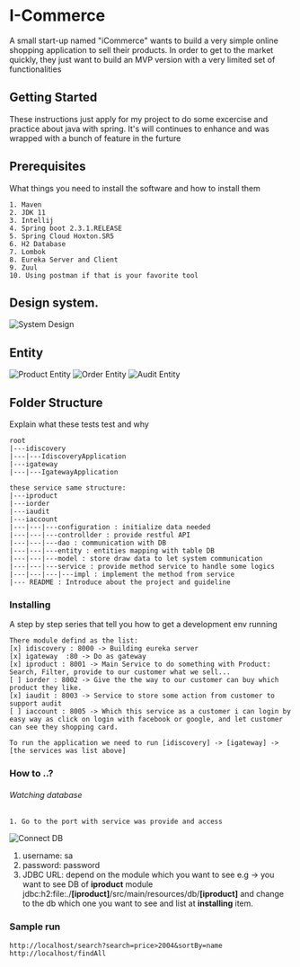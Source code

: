 # I-Commerce
A small start-up named "iCommerce" wants to build a very simple online shopping
application to sell their products. In order to get to the market quickly, they just want
to build an MVP version with a very limited set of functionalities

## Getting Started

These instructions just apply for my project to do some excercise and practice about java with spring.
It's will continues to enhance and was wrapped with a bunch of feature in the furture

## Prerequisites

What things you need to install the software and how to install them

```
1. Maven   
2. JDK 11
3. Intellij
4. Spring boot 2.3.1.RELEASE
5. Spring Cloud Hoxton.SR5
6. H2 Database
7. Lombok
8. Eureka Server and Client
9. Zuul
10. Using postman if that is your favorite tool
```

## Design system.

![System Design](https://github.com/lqnham/i-commerce/blob/master/Untitled%20Diagram.jpg)

## Entity
![Product Entity](https://github.com/lqnham/i-commerce/blob/master/ProducEntity.png)
![Order Entity](https://github.com/lqnham/i-commerce/blob/master/OrderEntity.png)
![Audit Entity](https://github.com/lqnham/i-commerce/blob/master/AuditEntity.png)


## Folder Structure

Explain what these tests test and why

```
root
|---idiscovery
|---|---IdiscoveryApplication
|---igateway
|---|---IgatewayApplication

these service same structure:
|---iproduct
|---iorder
|---iaudit
|---iaccount
|---|---|---configuration : initialize data needed
|---|---|---controllder : provide restful API
|---|---|---dao : communication with DB
|---|---|---entity : entities mapping with table DB
|---|---|---model : store draw data to let system communication
|---|---|---service : provide method service to handle some logics
|---|---|---|---impl : implement the method from service
|--- README : Introduce about the project and guideline
```

### Installing 
A step by step series that tell you how to get a development env running

```
There module defind as the list:
[x] idiscovery : 8000 -> Building eureka server
[x] igateway  :80 -> Do as gateway
[x] iproduct : 8001 -> Main Service to do something with Product: Search, Filter, provide to our customer what we sell...
[ ] iorder : 8002 -> Give the the way to our customer can buy which product they like.
[x] iaudit : 8003 -> Service to store some action from customer to support audit
[ ] iaccount : 8005 -> Which this service as a customer i can login by easy way as click on login with facebook or google, and let customer can see they shopping card.
```

```
To run the application we need to run [idiscovery] -> [igateway] ->  [the services was list above]
```

### How to ..?
###### Watching database
```
1. Go to the port with service was provide and access
```
![Connect DB](https://github.com/lqnham/i-commerce/blob/master/connectDB.png)
1. username: sa
2. password: password
3. JDBC URL: depend on the module which you want to see
e.g &#8594; you want to see DB of **iproduct** module 
jdbc:h2:file:./**[iproduct]**/src/main/resources/db/**[iproduct]**
and change to the db which one you want to see and list at **installing** item.

### Sample run
```
http://localhost/search?search=price>2004&sortBy=name
http://localhost/findAll
```
